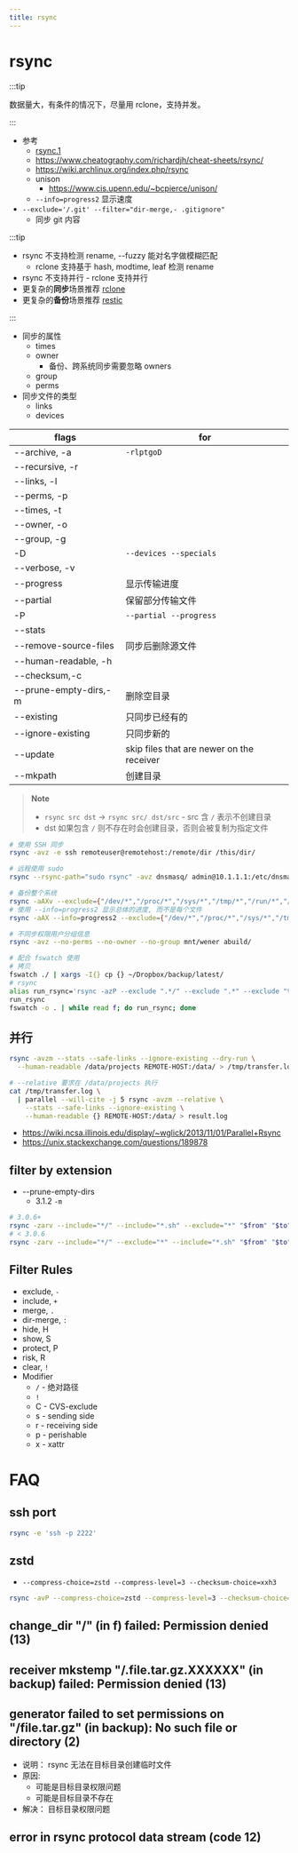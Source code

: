 ```yaml
---
title: rsync
---
```


# rsync

:::tip

数据量大，有条件的情况下，尽量用 rclone，支持并发。

:::

- 参考
  - [rsync.1](https://man7.org/linux/man-pages/man1/rsync.1.html)
  - https://www.cheatography.com/richardjh/cheat-sheets/rsync/
  - https://wiki.archlinux.org/index.php/rsync
  - unison
    - https://www.cis.upenn.edu/~bcpierce/unison/
  - `--info=progress2` 显示速度
- `--exclude='/.git' --filter="dir-merge,- .gitignore"`
  - 同步 git 内容

:::tip

- rsync 不支持检测 rename, --fuzzy 能对名字做模糊匹配
  - rclone 支持基于 hash, modtime, leaf 检测 rename
- rsync 不支持并行 - rclone 支持并行
- 更复杂的**同步**场景推荐 [rclone](../rclone/README.md)
- 更复杂的**备份**场景推荐 [restic](./restic.md)

:::

- 同步的属性
  - times
  - owner
    - 备份、跨系统同步需要忽略 owners
  - group
  - perms
- 同步文件的类型
  - links
  - devices

| flags                 | for                                       |
| --------------------- | ----------------------------------------- |
| --archive, -a         | `-rlptgoD`                                |
| --recursive, -r       |
| --links, -l           |
| --perms, -p           |
| --times, -t           |
| --owner, -o           |
| --group, -g           |
| -D                    | `--devices --specials`                    |
| --verbose, -v         |
| --progress            | 显示传输进度                              |
| --partial             | 保留部分传输文件                          |
| -P                    | `--partial --progress`                    |
| --stats               |
| --remove-source-files | 同步后删除源文件                          |
| --human-readable, -h  |
| --checksum,-c         |
| --prune-empty-dirs,-m | 删除空目录                                |
| --existing            | 只同步已经有的                            |
| --ignore-existing     | 只同步新的                                |
| --update              | skip files that are newer on the receiver |
| --mkpath              | 创建目录                                  |

> **Note**
>
> - `rsync src dst` -> `rsync src/ dst/src` - src 含 `/` 表示不创建目录
> - dst 如果包含 `/` 则不存在时会创建目录，否则会被复制为指定文件

```bash
# 使用 SSH 同步
rsync -avz -e ssh remoteuser@remotehost:/remote/dir /this/dir/

# 远程使用 sudo
rsync --rsync-path="sudo rsync" -avz dnsmasq/ admin@10.1.1.1:/etc/dnsmasq/

# 备份整个系统
rsync -aAXv --exclude={"/dev/*","/proc/*","/sys/*","/tmp/*","/run/*","/mnt/*","/media/*","/lost+found"} / /path/to/backup/folder
# 使用 --info=progress2 显示总体的进度, 而不是每个文件
rsync -aAX --info=progress2 --exclude={"/dev/*","/proc/*","/sys/*","/tmp/*","/run/*","/mnt/*","/media/*","/lost+found"} / /path/to/backup/folder

# 不同步权限用户分组信息
rsync -avz --no-perms --no-owner --no-group mnt/wener abuild/

# 配合 fswatch 使用
# 拷贝
fswatch ./ | xargs -I{} cp {} ~/Dropbox/backup/latest/
# rsync
alias run_rsync='rsync -azP --exclude ".*/" --exclude ".*" --exclude "tmp/" ~/Documents/repos/my_repository username@host:~'
run_rsync
fswatch -o . | while read f; do run_rsync; done
```

## 并行

```bash
rsync -avzm --stats --safe-links --ignore-existing --dry-run \
  --human-readable /data/projects REMOTE-HOST:/data/ > /tmp/transfer.log

# --relative 要求在 /data/projects 执行
cat /tmp/transfer.log \
  | parallel --will-cite -j 5 rsync -avzm --relative \
    --stats --safe-links --ignore-existing \
    --human-readable {} REMOTE-HOST:/data/ > result.log
```

- https://wiki.ncsa.illinois.edu/display/~wglick/2013/11/01/Parallel+Rsync
- https://unix.stackexchange.com/questions/189878

## filter by extension

- --prune-empty-dirs
  - 3.1.2 `-m`

```bash
# 3.0.6+
rsync -zarv --include="*/" --include="*.sh" --exclude="*" "$from" "$to"
# < 3.0.6
rsync -zarv --include="*/" --exclude="*" --include="*.sh" "$from" "$to"
```

## Filter Rules

- exclude, `-`
- include, `+`
- merge, `.`
- dir-merge, `:`
- hide, H
- show, S
- protect, P
- risk, R
- clear, `!`
- Modifier
  - `/` - 绝对路径
  - `!`
  - C - CVS-exclude
  - s - sending side
  - r - receiving side
  - p - perishable
  - x - xattr

# FAQ

## ssh port

```bash
rsync -e 'ssh -p 2222'
```

## zstd

- `--compress-choice=zstd --compress-level=3 --checksum-choice=xxh3`

```bash
rsync -avP --compress-choice=zstd --compress-level=3 --checksum-choice=xxh3 ./data/ wen-svr:/data/
```

## change_dir "/" (in f) failed: Permission denied (13)

## receiver mkstemp "/.file.tar.gz.XXXXXX" (in backup) failed: Permission denied (13)

## generator failed to set permissions on "/file.tar.gz" (in backup): No such file or directory (2)

- 说明： rsync 无法在目标目录创建临时文件
- 原因:
  - 可能是目标目录权限问题
  - 可能是目标目录不存在
- 解决： 目标目录权限问题

## error in rsync protocol data stream (code 12)
